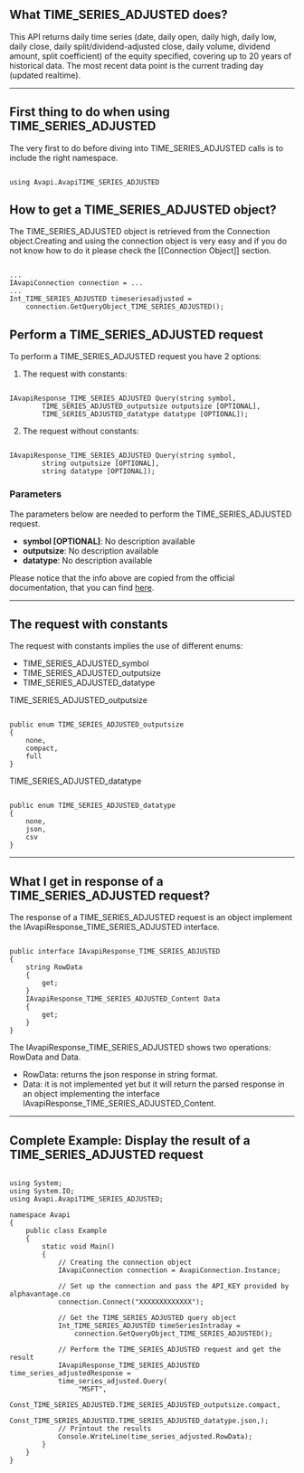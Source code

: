 ## What TIME_SERIES_ADJUSTED does?
This API returns daily time series (date, daily open, daily high, daily low, daily close, daily split/dividend-adjusted close, daily volume, dividend amount, split coefficient) of the equity specified, covering up to 20 years of historical data. The most recent data point is the current trading day (updated realtime).  

***
## First thing to do when using TIME_SERIES_ADJUSTED
The very first to do before diving into TIME_SERIES_ADJUSTED calls is to include the right namespace.  

```

using Avapi.AvapiTIME_SERIES_ADJUSTED

```

## How to get a TIME_SERIES_ADJUSTED object?
The TIME_SERIES_ADJUSTED object is retrieved from the Connection object.Creating and using the connection object is very easy and if you do not know how to do it please check the [[Connection Object]] section.  

```

...
IAvapiConnection connection = ... 
...
Int_TIME_SERIES_ADJUSTED timeseriesadjusted = 
	connection.GetQueryObject_TIME_SERIES_ADJUSTED();

```

## Perform a TIME_SERIES_ADJUSTED request
To perform a TIME_SERIES_ADJUSTED request you have 2 options:
1. The request with constants:

```

IAvapiResponse_TIME_SERIES_ADJUSTED Query(string symbol,
		TIME_SERIES_ADJUSTED_outputsize outputsize [OPTIONAL],
		TIME_SERIES_ADJUSTED_datatype datatype [OPTIONAL]);

```  

2. The request without constants:

```

IAvapiResponse_TIME_SERIES_ADJUSTED Query(string symbol,
		string outputsize [OPTIONAL],
		string datatype [OPTIONAL]);

```  

### Parameters
The parameters below are needed to perform the TIME_SERIES_ADJUSTED request.  
* **symbol [OPTIONAL]**: No description available
* **outputsize**: No description available
* **datatype**: No description available

Please notice that the info above are copied from the official documentation, that you can find [here](https://www.alphavantage.co/documentation/).  

***
## The request with constants
The request with constants implies the use of different enums:
* TIME_SERIES_ADJUSTED_symbol
* TIME_SERIES_ADJUSTED_outputsize
* TIME_SERIES_ADJUSTED_datatype

TIME_SERIES_ADJUSTED_outputsize

```  

public enum TIME_SERIES_ADJUSTED_outputsize
{
	none,
	compact,
	full
}

```  
TIME_SERIES_ADJUSTED_datatype

```  

public enum TIME_SERIES_ADJUSTED_datatype
{
	none,
	json,
	csv
}

```  
  

***
## What I get in response of a TIME_SERIES_ADJUSTED request?
The response of a TIME_SERIES_ADJUSTED request is an object implement the IAvapiResponse_TIME_SERIES_ADJUSTED interface.
```

public interface IAvapiResponse_TIME_SERIES_ADJUSTED
{
    string RowData
    {
        get;
    }
    IAvapiResponse_TIME_SERIES_ADJUSTED_Content Data
    {
        get;
    }
}

```
The IAvapiResponse_TIME_SERIES_ADJUSTED shows two operations: RowData and Data.
* RowData: returns the json response in string format.
* Data: it is not implemented yet but it will return the parsed response in an object implementing the interface IAvapiResponse_TIME_SERIES_ADJUSTED_Content.
  

***
## Complete Example: Display the result of a TIME_SERIES_ADJUSTED request
```

using System;
using System.IO;
using Avapi.AvapiTIME_SERIES_ADJUSTED;

namespace Avapi
{
    public class Example
    {
        static void Main()
        {
            // Creating the connection object
            IAvapiConnection connection = AvapiConnection.Instance;

            // Set up the connection and pass the API_KEY provided by alphavantage.co
            connection.Connect("XXXXXXXXXXXXX");

            // Get the TIME_SERIES_ADJUSTED query object
            Int_TIME_SERIES_ADJUSTED timeSeriesIntraday =
                connection.GetQueryObject_TIME_SERIES_ADJUSTED();

            // Perform the TIME_SERIES_ADJUSTED request and get the result
            IAvapiResponse_TIME_SERIES_ADJUSTED time_series_adjustedResponse = 
            time_series_adjusted.Query(
                 "MSFT",
                 Const_TIME_SERIES_ADJUSTED.TIME_SERIES_ADJUSTED_outputsize.compact,
                 Const_TIME_SERIES_ADJUSTED.TIME_SERIES_ADJUSTED_datatype.json,);
            // Printout the results
            Console.WriteLine(time_series_adjusted.RowData);
        }
    }
}

```

